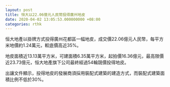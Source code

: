 ```yaml
---
layout: post
title: 恒大以22.06億元人民幣投得廣州地皮
date: 2020-04-02 13:05:53.000000000 +08:00
categories: rthk
---
```


恒大地產以掛牌方式投得廣州花都區一幅地皮，成交價22.06億元人民幣，每平方米地價約1.24萬元，較底價高近35%。

地皮面積近13.13萬平方米，可建面積6.35萬平方米，起拍價16.36億元，最高限價近23.73億元，恒大地產旗下公司最終經過54輪競價投得地皮。

出讓文件顯示，投得地皮的發展商須採用裝配式建築的建造方式，而裝配式建築面積比例不低於30%。
